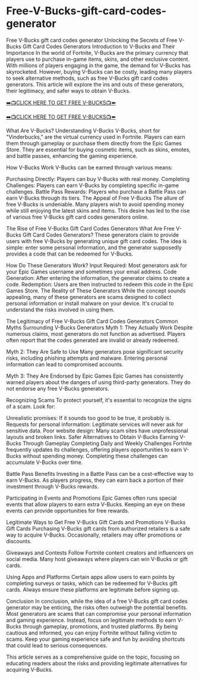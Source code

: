 # Free-V-Bucks-gift-card-codes-generator
Free V-Bucks gift card codes generator
Unlocking the Secrets of Free V-Bucks Gift Card Codes Generators
Introduction to V-Bucks and Their Importance
In the world of Fortnite, V-Bucks are the primary currency that players use to purchase in-game items, skins, and other exclusive content. With millions of players engaging in the game, the demand for V-Bucks has skyrocketed. However, buying V-Bucks can be costly, leading many players to seek alternative methods, such as free V-Bucks gift card codes generators. This article will explore the ins and outs of these generators, their legitimacy, and safer ways to obtain V-Bucks.

[➡️📺CLICK HERE TO GET FREE V-BUCKS📺⬅️](https://www.buyredeemcodee.com/)

[➡️📺CLICK HERE TO GET FREE V-BUCKS📺⬅️](https://www.buyredeemcodee.com/)

What Are V-Bucks?
Understanding V-Bucks
V-Bucks, short for "Vinderbucks," are the virtual currency used in Fortnite. Players can earn them through gameplay or purchase them directly from the Epic Games Store. They are essential for buying cosmetic items, such as skins, emotes, and battle passes, enhancing the gaming experience.

How V-Bucks Work
V-Bucks can be earned through various means:

Purchasing Directly: Players can buy V-Bucks with real money.
Completing Challenges: Players can earn V-Bucks by completing specific in-game challenges.
Battle Pass Rewards: Players who purchase a Battle Pass can earn V-Bucks through its tiers.
The Appeal of Free V-Bucks
The allure of free V-Bucks is undeniable. Many players wish to avoid spending money while still enjoying the latest skins and items. This desire has led to the rise of various free V-Bucks gift card codes generators online.

The Rise of Free V-Bucks Gift Card Codes Generators
What Are Free V-Bucks Gift Card Codes Generators?
These generators claim to provide users with free V-Bucks by generating unique gift card codes. The idea is simple: enter some personal information, and the generator supposedly provides a code that can be redeemed for V-Bucks.

How Do These Generators Work?
Input Required: Most generators ask for your Epic Games username and sometimes your email address.
Code Generation: After entering the information, the generator claims to create a code.
Redemption: Users are then instructed to redeem this code in the Epic Games Store.
The Reality of These Generators
While the concept sounds appealing, many of these generators are scams designed to collect personal information or install malware on your device. It's crucial to understand the risks involved in using them.

The Legitimacy of Free V-Bucks Gift Card Codes Generators
Common Myths Surrounding V-Bucks Generators
Myth 1: They Actually Work
Despite numerous claims, most generators do not function as advertised. Players often report that the codes generated are invalid or already redeemed.

Myth 2: They Are Safe to Use
Many generators pose significant security risks, including phishing attempts and malware. Entering personal information can lead to compromised accounts.

Myth 3: They Are Endorsed by Epic Games
Epic Games has consistently warned players about the dangers of using third-party generators. They do not endorse any free V-Bucks generators.

Recognizing Scams
To protect yourself, it's essential to recognize the signs of a scam. Look for:

Unrealistic promises: If it sounds too good to be true, it probably is.
Requests for personal information: Legitimate services will never ask for sensitive data.
Poor website design: Many scam sites have unprofessional layouts and broken links.
Safer Alternatives to Obtain V-Bucks
Earning V-Bucks Through Gameplay
Completing Daily and Weekly Challenges
Fortnite frequently updates its challenges, offering players opportunities to earn V-Bucks without spending money. Completing these challenges can accumulate V-Bucks over time.

Battle Pass Benefits
Investing in a Battle Pass can be a cost-effective way to earn V-Bucks. As players progress, they can earn back a portion of their investment through V-Bucks rewards.

Participating in Events and Promotions
Epic Games often runs special events that allow players to earn extra V-Bucks. Keeping an eye on these events can provide opportunities for free rewards.

Legitimate Ways to Get Free V-Bucks
Gift Cards and Promotions
V-Bucks Gift Cards
Purchasing V-Bucks gift cards from authorized retailers is a safe way to acquire V-Bucks. Occasionally, retailers may offer promotions or discounts.

Giveaways and Contests
Follow Fortnite content creators and influencers on social media. Many host giveaways where players can win V-Bucks or gift cards.

Using Apps and Platforms
Certain apps allow users to earn points by completing surveys or tasks, which can be redeemed for V-Bucks gift cards. Always ensure these platforms are legitimate before signing up.

Conclusion
In conclusion, while the idea of a free V-Bucks gift card codes generator may be enticing, the risks often outweigh the potential benefits. Most generators are scams that can compromise your personal information and gaming experience. Instead, focus on legitimate methods to earn V-Bucks through gameplay, promotions, and trusted platforms. By being cautious and informed, you can enjoy Fortnite without falling victim to scams. Keep your gaming experience safe and fun by avoiding shortcuts that could lead to serious consequences.

This article serves as a comprehensive guide on the topic, focusing on educating readers about the risks and providing legitimate alternatives for acquiring V-Bucks.
